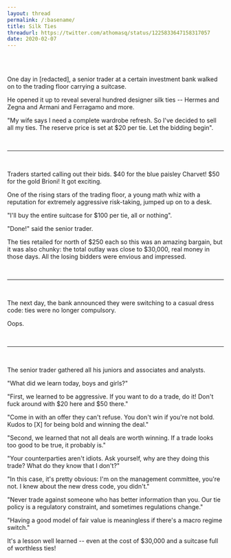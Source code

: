 ```yaml
---
layout: thread
permalink: /:basename/
title: Silk Ties
threadurl: https://twitter.com/athomasq/status/1225833647158317057
date: 2020-02-07
---
```


<br/>
<br/>

One day in [redacted], a senior trader at a certain investment bank walked on to the trading floor carrying a suitcase.  

He opened it up to reveal several hundred designer silk ties -- Hermes and Zegna and Armani and Ferragamo and more. 

"My wife says I need a complete wardrobe refresh.  So I've decided to sell all my ties.  The reserve price is set at $20 per tie.  Let the bidding begin". 

<br/>

----

<br/>

Traders started calling out their bids.  $40 for the blue paisley Charvet!  $50 for the gold Brioni!  It got exciting. 

One of the rising stars of the trading floor, a young math whiz with a reputation for extremely aggressive risk-taking, jumped up on to a desk.  

"I'll buy the entire suitcase for $100 per tie, all or nothing". 

"Done!" said the senior trader. 

The ties retailed for north of $250 each so this was an amazing bargain, but it was also chunky: the total outlay was close to $30,000, real money in those days.  All the losing bidders were envious and impressed. 

<br/>

----

<br/>

The next day, the bank announced they were switching to a casual dress code: ties were no longer compulsory. 

Oops.

<br/>

----

<br/>

The senior trader gathered all his juniors and associates and analysts.  

"What did we learn today, boys and girls?"  

"First, we learned to be aggressive.  If you want to do a trade, do it!  Don't fuck around with $20 here and $50 there."  

"Come in with an offer they can't refuse.  You don't win if you're not bold.  Kudos to [X] for being bold and winning the deal." 

"Second, we learned that not all deals are worth winning.  If a trade looks too good to be true, it probably is."

"Your counterparties aren't idiots.  Ask yourself, why are they doing this trade?  What do they know that I don't?"

"In this case, it's pretty obvious: I'm on the management committee, you're not.  I knew about the new dress code, you didn't." 

"Never trade against someone who has better information than you.  Our tie policy is a regulatory constraint, and sometimes regulations change."

"Having a good model of fair value is meaningless if there's a macro regime switch." 

It's a lesson well learned -- even at the cost of $30,000 and a suitcase full of worthless ties!

